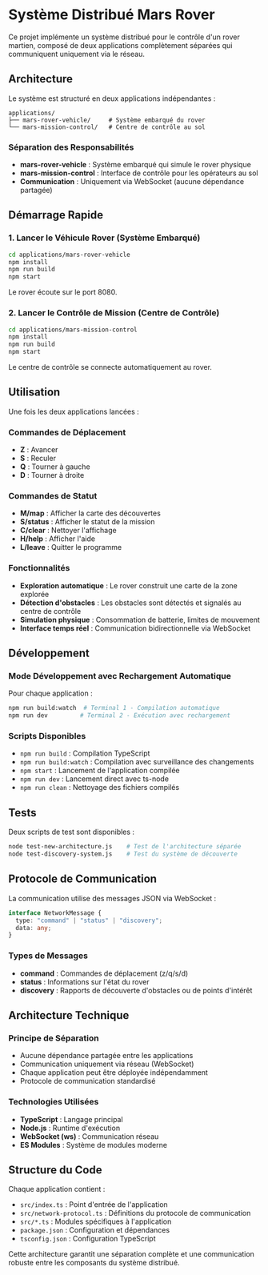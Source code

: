 # Système Distribué Mars Rover

Ce projet implémente un système distribué pour le contrôle d'un rover martien, composé de deux applications complètement séparées qui communiquent uniquement via le réseau.

## Architecture

Le système est structuré en deux applications indépendantes :

```
applications/
├── mars-rover-vehicle/     # Système embarqué du rover
└── mars-mission-control/   # Centre de contrôle au sol
```

### Séparation des Responsabilités

- **mars-rover-vehicle** : Système embarqué qui simule le rover physique
- **mars-mission-control** : Interface de contrôle pour les opérateurs au sol
- **Communication** : Uniquement via WebSocket (aucune dépendance partagée)

## Démarrage Rapide

### 1. Lancer le Véhicule Rover (Système Embarqué)

```bash
cd applications/mars-rover-vehicle
npm install
npm run build
npm start
```

Le rover écoute sur le port 8080.

### 2. Lancer le Contrôle de Mission (Centre de Contrôle)

```bash
cd applications/mars-mission-control
npm install
npm run build
npm start
```

Le centre de contrôle se connecte automatiquement au rover.

## Utilisation

Une fois les deux applications lancées :

### Commandes de Déplacement

- **Z** : Avancer
- **S** : Reculer
- **Q** : Tourner à gauche
- **D** : Tourner à droite

### Commandes de Statut

- **M/map** : Afficher la carte des découvertes
- **S/status** : Afficher le statut de la mission
- **C/clear** : Nettoyer l'affichage
- **H/help** : Afficher l'aide
- **L/leave** : Quitter le programme

### Fonctionnalités

- **Exploration automatique** : Le rover construit une carte de la zone explorée
- **Détection d'obstacles** : Les obstacles sont détectés et signalés au centre de contrôle
- **Simulation physique** : Consommation de batterie, limites de mouvement
- **Interface temps réel** : Communication bidirectionnelle via WebSocket

## Développement

### Mode Développement avec Rechargement Automatique

Pour chaque application :

```bash
npm run build:watch  # Terminal 1 - Compilation automatique
npm run dev         # Terminal 2 - Exécution avec rechargement
```

### Scripts Disponibles

- `npm run build` : Compilation TypeScript
- `npm run build:watch` : Compilation avec surveillance des changements
- `npm start` : Lancement de l'application compilée
- `npm run dev` : Lancement direct avec ts-node
- `npm run clean` : Nettoyage des fichiers compilés

## Tests

Deux scripts de test sont disponibles :

```bash
node test-new-architecture.js    # Test de l'architecture séparée
node test-discovery-system.js    # Test du système de découverte
```

## Protocole de Communication

La communication utilise des messages JSON via WebSocket :

```typescript
interface NetworkMessage {
  type: "command" | "status" | "discovery";
  data: any;
}
```

### Types de Messages

- **command** : Commandes de déplacement (z/q/s/d)
- **status** : Informations sur l'état du rover
- **discovery** : Rapports de découverte d'obstacles ou de points d'intérêt

## Architecture Technique

### Principe de Séparation

- Aucune dépendance partagée entre les applications
- Communication uniquement via réseau (WebSocket)
- Chaque application peut être déployée indépendamment
- Protocole de communication standardisé

### Technologies Utilisées

- **TypeScript** : Langage principal
- **Node.js** : Runtime d'exécution
- **WebSocket (ws)** : Communication réseau
- **ES Modules** : Système de modules moderne

## Structure du Code

Chaque application contient :

- `src/index.ts` : Point d'entrée de l'application
- `src/network-protocol.ts` : Définitions du protocole de communication
- `src/*.ts` : Modules spécifiques à l'application
- `package.json` : Configuration et dépendances
- `tsconfig.json` : Configuration TypeScript

Cette architecture garantit une séparation complète et une communication robuste entre les composants du système distribué.
